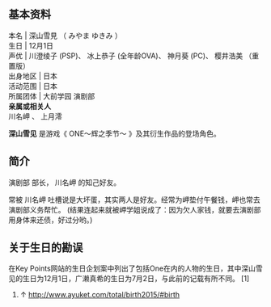 **基本资料**  
---  
本名  |  深山雪見  （  みやま ゆきみ  ）   
生日  |  12月1日   
声优  |  川澄绫子  (PSP)、  冰上恭子  (全年龄OVA)、  神月葵  (PC)、  樱井浩美  （重置版）   
出身地区  |  日本   
活动范围  |  日本   
所属团体  |  大前学园  演剧部   
**亲属或相关人**  
川名岬  、  上月澪  
  
**深山雪见** 是游戏《  ONE～辉之季节～  》及其衍生作品的登场角色。

##  简介

演剧部  部长，  川名岬  的知己好友。

常被  川名岬  吐槽说是大坏蛋，其实两人是好友。经常为岬垫付午餐钱，岬也常去演剧部义务帮忙。
(结果连起来就被岬学姐说成了：因为欠人家钱，就要去演剧部用身体来还债，好过分哟。)

##  关于生日的勘误

在Key Points网站的生日企划案中列出了包括One在内的人物的生日，其中深山雪见的生日为12月1日，广濑真希的生日为7月2日，与此前的记载有所不同。
[1]

  1. ↑  http://www.ayuket.com/total/birth2015/#birth 

